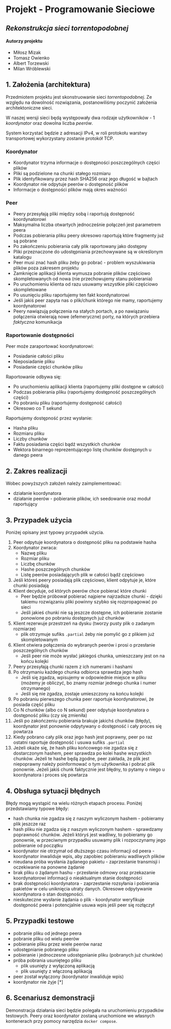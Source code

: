 # **Projekt - Programowanie Sieciowe** 

## *Rekonstrukcja sieci torrentopodobnej*

#### Autorzy projektu

* Miłosz Mizak
* Tomasz Owienko
* Albert Torzewski
* Milan Wróblewski

## 1. Założenia (architektura)

Przedmiotem projektu jest skonstruowanie sieci *torrentopodobnej*. Ze względu na dowolność rozwiązania, postanowiliśmy poczynić założenia architektoniczne sieci.

W naszej wersji sieci będą występowały dwa rodzaje użytkowników - 1 *koordynator* oraz dowolna liczba *peerów*. 

System korzystać będzie z adresacji IPv4, w roli protokołu warstwy transportowej wykorzystany zostanie protokół TCP.

### Koordynator

- Koordynator trzyma informacje o dostępności poszczególnych części plików
- Pliki są podzielone na chunki stałego rozmiaru
- Plik identyfikowany przez hash SHA256 oraz jego długość w bajtach
- Koordynator nie odpytuje peerów o dostępność plików
- Informacje o dostępności plików mają okres ważności

### Peer

- Peery przesyłają pliki między sobą i raportują dostępność koordynatorowi
- Maksymalna liczba otwartych jednocześnie połączeń jest parametrem peera
- Podczas pobierania pliku peery okresowo raportują które fragmenty już są pobrane
- Po zakończeniu pobierania cały plik raportowany jako dostępny
- Pliki przeznaczone do udostępniania przechowywane są w określonym katalogu
- Peer musi znać hash pliku żeby go pobrać - problem wyszukiwania plików poza zakresem projektu
- Zamknięcie aplikacji klienta wymusza pobranie plików częściowo skompletowanych od nowa (nie przechowujemy stanu pobierania)
- Po uruchomieniu klienta od razu usuwamy wszystkie pliki częściowo skompletowane
- Po usunięciu pliku raportujemy ten fakt koordynatorowi
- Jeśli jakiś peer zapyta nas o plik/chunk którego nie mamy, raportujemy koordynatorowi
- Peery nawiązują połączenia na stałych portach, a po nawiązaniu połączenia otwierają nowe (efemeryczne) porty, na których przebiera *faktyczna* komunikacja

### Raportowanie dostępności

Peer może zaraportować koordynatorowi:
- Posiadanie całości pliku
- Nieposiadanie pliku
- Posiadanie części chunków pliku

Raportowanie odbywa się:
- Po uruchomieniu aplikacji klienta (raportujemy pliki dostępne w całości)
- Podczas pobierania pliku (raportujemy dostępność poszczególnych części)
- Po pobraniu pliku (raportujemy dostępność całości)
- Okresowo co T sekund

Raportujemy dostępność przez wysłanie:
- Hasha pliku 
- Rozmiaru pliku
- Liczby chunków
- Faktu posiadania części bądź wszystkich chunków
- Wektora binarnego reprezentującego listę chunków dostępnych u danego peera

## 2. Zakres realizacji

Wobec powyższych założeń należy zaimplementować:
- działanie koordynatora
- działanie peerów - pobieranie plików, ich seedowanie oraz moduł raportujący

## 3. Przypadek użycia

Poniżej opisany jest typowy przypadek użycia. 

1. Peer odpytuje koordynatora o dostępność pliku na podstawie hasha
2. Koordynator zwraca:
    - Nazwę pliku
    - Rozmiar pliku
    - Liczbę chunków
    - Hashe poszczególnych chunków
    - Listę peerów posiadających plik w całości bądź częściowo
3. Jeśli któreś peery posiadają plik częściowo, klient odpytuje je, które chunki posiadają
4. Klient decyduje, od których peerów chce pobierać które chunki
	- Peer będzie próbował pobierać najpierw najrzadsze chunki - dzięki takiemu rozwiązaniu pliki powinny szybko się rozpropagować po sieci
    - Jeśli jakieś chunki nie są jeszcze dostępne, ich pobieranie zostanie ponowione po pobraniu dostępnych już chunków
6. Klient rezerwuje przestrzeń na dysku (tworzy pusty plik o zadanym rozmiarze)
    - plik otrzymuje sufiks `.partial` żeby nie pomylić go z plikiem już skompletowanym
7. Klient otwiera połączenia do wybranych peerów i prosi o przesłanie poszczególnych chunków
    - Jeśli peer nie może wysłać jakiegoś chunka, umieszczany jest on na końcu kolejki
8. Peery przesyłają chunki razem z ich numerami i hashami
9. Po otrzymaniu każdego chunka odbiorca sprawdza jego hash
    - Jeśli się zgadza, wpisujemy w odpowiednie miejsce w pliku (możemy je obliczyć, bo znamy rozmiar jednego chunka i numer otrzymanego)
    - Jeśli się nie zgadza, zostaje umieszczony na końcu kolejki
10. Po pobraniu pierwszego chunka peer raportuje koordynatorowi, że posiada część pliku
11. Co N chunków (albo co N sekund) peer odpytuje koordynatora o dostępność pliku (czy się zmieniła)
12. Jeśli po zakończeniu pobierania brakuje jakichś chunków (błędy), koordynator jest ponownie odpytywany o dostępność i cały proces się powtarza
13. Kiedy pobrano cały plik oraz jego hash jest poprawny, peer po raz ostatni raportuje dostępność i usuwa sufiks `.partial`
14. Jeżeli okaże się, że hash pliku końcowego nie zgadza się z dostarczonym hashem, peer sprawdza po kolei hashe wszystkich chunków. Jeżeli te hashe będą zgodne, peer zakłada, że plik jest niepoprawny należy poinformować o tym użytkownika i pobrać plik ponownie. Jeżeli jakiś chunk faktycznie jest błędny, to pytamy o niego u koordynatora i proces się powtarza

## 4. Obsługa sytuacji błędnych

Błędy mogą wystąpić na wielu różnych etapach procesu. Poniżej przedstawiamy typowe błędy:
- hash chunka nie zgadza się z naszym wyliczonym hashem - pobieramy plik jeszcze raz
- hash pliku nie zgadza się z naszym wyliczonym hashem - sprawdzamy poprawność chunków. Jeżeli któryś jest wadliwy, to pobieramy go ponownie, w przeciwnym przypadku usuwamy plik i rozpoczynamy jego pobieranie od początku
- koordynator nie otrzymał od dłuższego czasu informacji od peera - koordynator inwaliduje wpis, aby zapobiec pobieraniu wadliwych plików
- nieudana próba wysłania żądanego pakietu - zaprzestanie transmisji i oczekiwanie na ponowne żądanie
- brak pliku o żądanym hashu - przesłanie odmowy oraz przekazanie koordynatorowi informacji o nieaktualnym stanie dostępności
- brak dostępności koordynatora - zaprzestanie rozsyłania i pobierania pakietów w celu uniknięcia utraty danych. Okresowe odpytywanie koordynatora o stan dostępności.
- nieskuteczne wysłanie żądania o plik - koordynator weryfikuje dostępność peera i potencjalnie usuwa wpis jeśli peer się rozłączył

## 5. Przypadki testowe

- pobranie pliku od jednego peera
- pobranie pliku od wielu peerów
- pobieranie pliku przez wiele peerów naraz
- udostępnianie pobranego pliku
- pobieranie i jednoczesne udostępnianie pliku (pobranych już chunków)
- próba pobrania usuniętego pliku
    - plik usunięty z wyłączoną aplikacją
    - plik usunięty z włączoną aplikacją
- peer został wyłączony (koordynator inwaliduje wpis)
- koordynator nie żyje [*]

## 6. Scenariusz demonstracji

Demonstracja działania sieci będzie polegała na uruchomieniu przypadków testowych. Peery oraz koordynator zostaną uruchomione we własnych kontenerach przy pomocy narzędzia `docker compose`.
